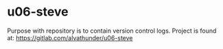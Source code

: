 # u06-steve

Purpose with repository is to contain version control logs.
Project is found at: https://gitlab.com/alvathunder/u06-steve
